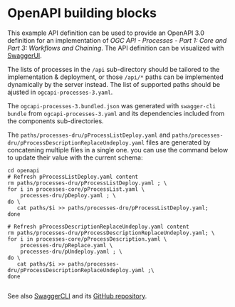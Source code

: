 # OpenAPI building blocks

This example API definition can be used to provide an OpenAPI 3.0 definition for an implementation of _OGC API - Processes - Part 1: Core and Part 3: Workflows and Chaining_.
The API definition can be visualized with [SwaggerUI](https://petstore.swagger.io/?url=https://raw.githubusercontent.com/opengeospatial/ogcapi-processes/master/extensions/workflows/openapi/ogcapi-processes-3.bundled.json).

The lists of processes in the `/api` sub-directory should be tailored to the implementation & deployment, or those `/api/*` paths can be implemented dynamically by the server instead.
The list of supported paths should be ajusted in `ogcapi-processes-3.yaml`.

The `ogcapi-processes-3.bundled.json` was generated with `swagger-cli bundle` from `ogcapi-processes-3.yaml` and its dependencies included from the components sub-directories.

The `paths/processes-dru/pProcessListDeploy.yaml` and `paths/processes-dru/pProcessDescriptionReplaceUndeploy.yaml` files are generated by concatening multiple files in a single one. you can use the command below to update their value with the current schema:

```
cd openapi
# Refresh pProcessListDeploy.yaml content
rm paths/processes-dru/pProcessListDeploy.yaml ; \
for i in processes-core/pProcessList.yaml \
    processes-dru/pDeploy.yaml ; \
do \
   cat paths/$i >> paths/processes-dru/pProcessListDeploy.yaml;
done

# Refresh pProcessDescriptionReplaceUndeploy.yaml content
rm paths/processes-dru/pProcessDescriptionReplaceUndeploy.yaml; \
for i in processes-core/pProcessDescription.yaml \
    processes-dru/pReplace.yaml \
    processes-dru/pUndeploy.yaml ; \
do \
   cat paths/$i >> paths/processes-dru/pProcessDescriptionReplaceUndeploy.yaml ;\
done
	
```

See also [SwaggerCLI](https://apitools.dev/swagger-cli/) and its [GitHub repository](https://github.com/APIDevTools/swagger-cli).
